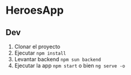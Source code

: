# HeroesApp

## Dev
1. Clonar el proyecto
2. Ejecutar ```npm install```
3. Levantar backend ```npm sun backend```
4. Ejecutar la app ```npm start``` o bien ```ng serve -o```